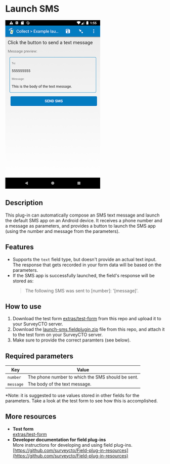 # Launch SMS

![](extras/launch-sms.jpg)

## Description

This plug-in can automatically compose an SMS text message and launch the default SMS app on an Android device. It receives a phone number and a message as parameters, and provides a button to launch the SMS app (using the number and message from the parameters).

## Features

* Supports the `text` field type, but doesn't provide an actual text input. The response that gets recorded in your form data will be based on the parameters.
* If the SMS app is successfully launched, the field's response will be stored as:  
    > The following SMS was sent to [number]: '[message]'.

## How to use

1. Download the test form [extras/test-form](extras/test-form) from this repo and upload it to your SurveyCTO server.
1. Download the [launch-sms.fieldplugin.zip](launch-sms.fieldplugin.zip) file from this repo, and attach it to the test form on your SurveyCTO server.
1. Make sure to provide the correct paramters (see below).

## Required parameters

| Key | Value |
| --- | --- |
| `number` | The phone number to which the SMS should be sent. |
| `message` | The body of the text message. |

*Note: it is suggested to use values stored in other fields for the parameters. Take a look at the test form to see how this is accomplished.

## More resources

* **Test form**  
[extras/test-form](extras/test-form)
* **Developer documentation for field plug-ins**  
More instructions for developing and using field plug-ins. [https://github.com/surveycto/Field-plug-in-resources](https://github.com/surveycto/Field-plug-in-resources)
